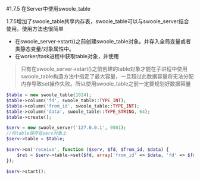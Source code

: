 #1.7.5 在Server中使用swoole_table

1.7.5增加了swoole_table共享内存表，swoole_table可以与swoole_server结合使用。使用方法也很简单

* 在swoole_server->start()之前创建swoole_table对象。并存入全局变量或者类静态变量/对象属性中。
* 在worker/task进程中获取table对象，并使用

> 只有在swoole_server->start()之前创建的table对象才能在子进程中使用  
> swoole_table构造方法中指定了最大容量，一旦超过此数据容量将无法分配内存导致set操作失败。所以使用swoole_table之前一定要规划好数据容量   

```php
$table = new swoole_table(1024);
$table->column('fd', swoole_table::TYPE_INT);
$table->column('from_id', swoole_table::TYPE_INT);
$table->column('data', swoole_table::TYPE_STRING, 64);
$table->create();

$serv = new swoole_server('127.0.0.1', 9501);
//将table保存在serv对象上
$serv->table = $table;

$serv->on('receive', function ($serv, $fd, $from_id, $data) {
	$ret = $serv->table->set($fd, array('from_id' => $data, 'fd' => $fd, 'data' => $data));
});

$serv->start();
```

